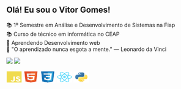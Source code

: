 ## Olá! Eu sou o Vitor Gomes!


📚 1º Semestre em Análise e Desenvolvimento de Sistemas na Fiap <br>
📚 Curso de técnico em informática no CEAP<br>
🚀 Aprendendo Desenvolvimento web<br>
💭 "O aprendizado nunca esgota a mente." — Leonardo da Vinci<br>

<div styles="display:flex; flex-direction:row;">
<img height="180em" src="https://github-readme-stats.vercel.app/api?username=vitor4818&show_icons=true&theme=radical">
<img height="180em" src="https://github-readme-stats.vercel.app/api/top-langs/?username=vitor4818&layout=compact&theme=radical">
<div>


<div style="display: inline_block"><br>
  <img align="center" alt="Rafa-Js" height="30" width="40" src="https://raw.githubusercontent.com/devicons/devicon/master/icons/javascript/javascript-plain.svg">
  <img align="center" alt="Rafa-HTML" height="30" width="40" src="https://raw.githubusercontent.com/devicons/devicon/master/icons/html5/html5-original.svg">
  <img align="center" alt="Rafa-CSS" height="30" width="40" src="https://raw.githubusercontent.com/devicons/devicon/master/icons/css3/css3-original.svg">
  <img align="center" alt="Rafa-React" height="30" width="40" src="https://raw.githubusercontent.com/devicons/devicon/master/icons/react/react-original.svg">
  <img align="center" alt="Rafa-Python" height="30" width="40" src="https://raw.githubusercontent.com/devicons/devicon/master/icons/python/python-original.svg">
</div>
